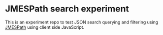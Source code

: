# JMESPath search experiment
This is an experiment repo to test JSON search querying and filtering using [JMESPath](https://jmespath.org/) using client side JavaScript.